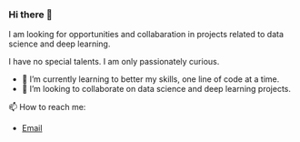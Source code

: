 ### Hi there 👋

I am looking for opportunities and collabaration in projects related to data science and deep learning.

I have no special talents. I am only passionately curious.

- 🌱 I’m currently learning to better my skills, one line of code at a time.
- 🤝 I’m looking to collaborate on data science and deep learning projects. 

📫 How to reach me: 
<a href= "mailto:amesarsimran@gmail.com" />
- Email 


<!--
**simranamesar/simranamesar** is a ✨ _special_ ✨ repository because its `README.md` (this file) appears on your GitHub profile.

<img src= "https://img.shields.io/badge/Gmail-D14836?style=for-the-badge&logo=gmail&logoColor=white" /> 
  

Here are some ideas to get you started:
![YOUR github stats](https://github-readme-stats.vercel.app/api?username=simranamesar)

🔭 Skills and getting better:

<image src= "https://img.shields.io/badge/Python-3776AB?style=for-the-badge&logo=python&logoColor=white" /> <image src= "https://img.shields.io/badge/HTML-239120?style=for-the-badge&logo=html5&logoColor=white"/> <image src= "https://img.shields.io/badge/CSS-239120?&style=for-the-badge&logo=css3&logoColor=white" />

https://github.com/alexandresanlim/Badges4-README.md-Profile#-skills-


- 🔭 I’m currently working on ...
- 🌱 I’m currently learning ...
- 👯 I’m looking to collaborate on ...
- 🤔 I’m looking for help with ...
- 💬 Ask me about ...
- 📫 How to reach me: ...
- 😄 Pronouns: ...
- ⚡ Fun fact: ...
-->
